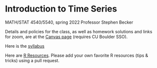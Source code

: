 # Introduction to Time Series
MATH/STAT 4540/5540, spring 2022
Professor Stephen Becker

Details and policies for the class, as well as homework solutions and links for zoom, are at the [Canvas page](https://canvas.colorado.edu/courses/80450) (requires CU Boulder SSO).

Here is the [syllabus](syllabus.md)

Here are [R Resources](Rresources.md).  Please add your own favorite R resources (tips & tricks) using a pull request.
